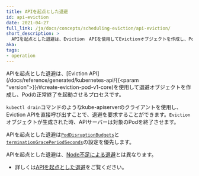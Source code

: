 ```yaml
---
title: APIを起点とした退避
id: api-eviction
date: 2021-04-27
full_link: /ja/docs/concepts/scheduling-eviction/api-eviction/
short_description: >
  APIを起点とした退避は、Eviction　APIを使用してEvictionオブジェクトを作成し、Podの正常終了を起動させるプロセスです。
aka:
tags:
- operation
---
```

APIを起点とした退避は、[Eviction API](/docs/reference/generated/kubernetes-api/{{<param "version">}}/#create-eviction-pod-v1-core)を使用して退避オブジェクトを作成し、Podの正常終了を起動させるプロセスです。


<!--more-->

`kubectl drain`コマンドのようなkube-apiserverのクライアントを使用し、Eviction APIを直接呼び出すことで、退避を要求することができます。`Eviction`オブジェクトが生成された時、APIサーバーは対象のPodを終了させます。

APIを起点とした退避は[`PodDisruptionBudgets`](/docs/tasks/run-application/configure-pdb/)と[`terminationGracePeriodSeconds`](/ja/docs/concepts/workloads/pods/pod-lifecycle#pod-termination)の設定を優先します。

APIを起点とした退避は、[Node不足による退避](/docs/concepts/scheduling-eviction/node-pressure-eviction/)とは異なります。

* 詳しくは[APIを起点とした退避](/ja/docs/concepts/scheduling-eviction/api-eviction/)をご覧ください。
